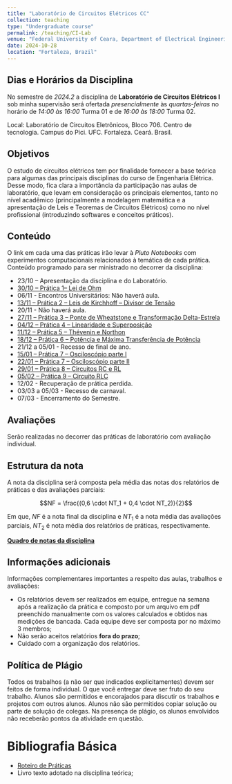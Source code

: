 ```yaml
---
title: "Laboratório de Circuitos Elétricos CC"
collection: teaching
type: "Undergraduate course"
permalink: /teaching/CI-Lab
venue: "Federal University of Ceara, Department of Electrical Engineering"
date: 2024-10-28
location: "Fortaleza, Brazil"
---
```


## Dias e Horários da Disciplina

No semestre de *2024.2* a disciplina de **Laboratório de Circuitos Elétricos I** sob minha supervisão será ofertada *presencialmente* às *quartas-feiras* no horário de *14:00 às 16:00* Turma 01 e de *16:00 às 18:00* Turma 02.

Local: Laboratório de Circuitos Eletrônicos, Bloco 706. Centro de tecnologia. Campus do Pici. UFC. Fortaleza. Ceará. Brasil.


## Objetivos

O estudo de circuitos elétricos tem por finalidade fornecer a base teórica para algumas das principais disciplinas do curso de Engenharia Elétrica. Desse modo, fica clara a importância da participação nas aulas de laboratório, que levam em consideração os principais elementos, tanto no nível acadêmico (principalmente a modelagem matemática e a apresentação de Leis e Teoremas de Circuitos Elétricos) como no nível profissional (introduzindo softwares e conceitos práticos).

## Conteúdo

O link em cada uma das práticas irão levar à *Pluto Notebooks* com experimentos computacionais relacionados à temática de cada prática.
Conteúdo programado para ser ministrado no decorrer da disciplina:

- 23/10 – Apresentação da disciplina e do Laboratório.
- [30/10 – Prática 1– Lei de Ohm](/files/CI-Lab/1-lei-de-ohm-e-leis-de-kirchhoff)
- 06/11 - Encontros Universitários: Não haverá aula.
- [13/11 – Prática 2 – Leis de Kirchhoff – Divisor de Tensão](/files/CI-Lab/1-lei-de-ohm-e-leis-de-kirchhoff)
- 20/11 - Não haverá aula.
- [27/11 – Prática 3 – Ponte de Wheatstone e Transformação Delta-Estrela](/files/CI-Lab/2-ponte-de-wheatstone-e-transf-delta-y)
- [04/12 – Prática 4 – Linearidade e Superposição](/files/CI-Lab/3-linearidade-e-superposicao)
- [11/12 – Prática 5 – Thévenin e Northon](/files/CI-Lab/4-thevennin-e-norton)
- [18/12  – Prática 6 – Potência e Máxima Transferência de Potência]()
- 21/12 a 05/01 - Recesso de final de ano.
- [15/01  – Prática 7 – Osciloscópio parte I]()
- [22/01 – Prática 7 – Osciloscópio parte II]()
- [29/01 – Prática 8 – Circuitos RC e RL](/files/CI-Lab/8-circuitos-rl-rc.html)
- [05/02 – Prática 9 – Circuito RLC]()
- 12/02 - Recuperação de prática perdida.
- 03/03 a 05/03 - Recesso de carnaval.
- 07/03 - Encerramento do Semestre.

## Avaliações

Serão realizadas no decorrer das práticas de laboratório com avaliação individual.

## Estrutura da nota

A nota da disciplina será composta pela média das notas dos relatórios de práticas e das avaliações parciais:

$$NF = \frac{(0,6 \cdot NT_1 + 0,4 \cdot NT_2)}{2}$$

Em que, $NF$ é a nota final da disciplina e $NT_1$ é a nota média das avaliações parciais, $NT_2$ é nota média dos relatórios de práticas, respectivamente.

[**Quadro de notas da disciplina**](/teaching/CI-Lab/notas)

## Informações adicionais

Informações complementares importantes a respeito das aulas, trabalhos e avaliações:
- Os relatórios devem ser realizados em equipe, entregue na semana após a realização da prática e composto por um arquivo em pdf preenchido manualmente com os valores calculados e obtidos nas medições de bancada. Cada equipe deve ser composta por no máximo 3 membros;
- Não serão aceitos relatórios **fora do prazo**;
- Cuidado com a organização dos relatórios.

## Política de Plágio

Todos os trabalhos (a não ser que indicados explicitamentes) devem ser feitos de forma individual. O que você entregar deve ser fruto do seu trabalho. Alunos são permitidos e encorajados para discutir os trabalhos e projetos com outros alunos. Alunos não são permitidos copiar solução ou parte de solução de colegas. Na presença de plágio, os alunos envolvidos não receberão pontos da atividade em questão.

# Bibliografia Básica
- [Roteiro de Práticas](https://drive.google.com/file/d/1zaqSxv1e7krdH0J5psduGDslgaWDdW0a/view?usp=sharing)
- Livro texto adotado na disciplina teórica;

